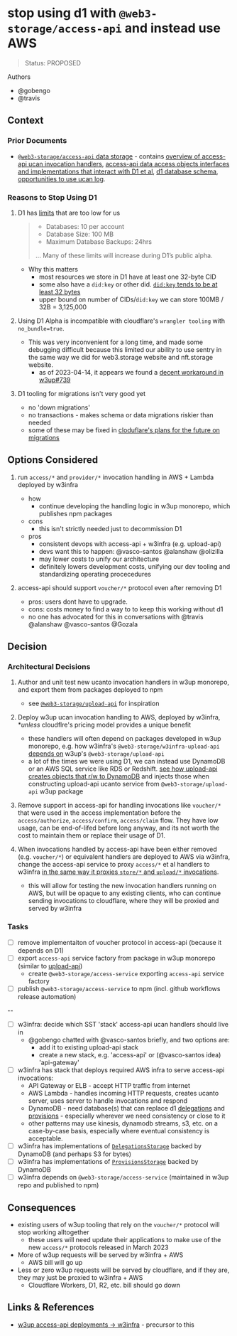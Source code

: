 # stop using d1 with `@web3-storage/access-api` and instead use AWS

<!--
This is a minimal template. Feel free to add more sections as needed.

Please review also the Design Doc template and add any relevant sections to your ADR:
https://www.notion.so/pl-strflt/Writing-a-Design-Doc-aa6034be43c2434ba88a2fd844516e94
-->

> Status: PROPOSED

Authors
* @gobengo
* @travis

<!--
PROPOSED, ACCEPTED, REJECTED, DEPRECATED, SUPERSEDED BY {link-to-ADR}
-->

## Context

<!--
What is the issue that we're seeing that motivates this decision or change?
-->

### Prior Documents

* [`@web3-storage/access-api` data storage](https://hackmd.io/f5PiUFarQJiq6L0K7xaLQA) - contains [overview of access-api ucan invocation handlers](https://hackmd.io/f5PiUFarQJiq6L0K7xaLQA#access-api-invocation-handlers), [access-api data access objects interfaces and implementations that interact with D1 et al](https://hackmd.io/f5PiUFarQJiq6L0K7xaLQA#access-api-operations-that-interact-with-data-stores), [d1 database schema](https://hackmd.io/f5PiUFarQJiq6L0K7xaLQA#access-api-data-stores), [opportunities to use ucan log](https://hackmd.io/f5PiUFarQJiq6L0K7xaLQA#opportunities-to-use-ucan-stream).

### Reasons to Stop Using D1

1. D1 has [limits](https://developers.cloudflare.com/d1/platform/limits/) that are too low for us
   > * Databases: 10 per account
   > * Database Size: 100 MB
   > * Maximum Database Backups: 24hrs
   > 
   > &hellip;
   > Many of these limits will increase during D1’s public alpha.
   * Why this matters
        * most resources we store in D1 have at least one 32-byte CID
        * some also have a `did:key` or other did. [`did:key` tends to be at least 32 bytes](https://w3c-ccg.github.io/did-method-key/#signature-method-creation-algorithm)
        * upper bound on number of CIDs/`did:key` we can store 100MB / 32B = 3,125,000

2. Using D1 Alpha is incompatible with cloudflare's `wrangler tooling` with `no_bundle=true`.
    * This was very inconvenient for a long time, and made some debugging difficult because this limited our ability to use sentry in the same way we did for web3.storage website and nft.storage website.
      * as of 2023-04-14, it appears we found a [decent workaround in w3up#739](https://github.com/web3-storage/w3up/pull/739)

3. D1 tooling for migrations isn't very good yet
    * no 'down migrations'
    * no transactions - makes schema or data migrations riskier than needed
    * some of these may be fixed in [cloduflare's plans for the future on migrations](https://developers.cloudflare.com/d1/platform/migrations/#plans-for-the-future)

## Options Considered

<!--
What are the different options we considered? What are their pros & cons?
-->

1. run `access/*` and `provider/*` invocation handling in AWS + Lambda deployed by w3infra
    * how
      * continue developing the handling logic in w3up monorepo, which publishes npm packages
    * cons
      * this isn't strictly needed just to decommission D1
    * pros
      * consistent devops with access-api + w3infra (e.g. upload-api)
      * devs want this to happen: @vasco-santos @alanshaw @olizilla 
      * may lower costs to unify our architecture
      * definitely lowers development costs, unifying our dev tooling and standardizing operating procecedures

2. access-api should support `voucher/*` protocol even after removing D1
    * pros: users dont have to upgrade.
    * cons: costs money to find a way to to keep this working without d1
    * no one has advocated for this in conversations with @travis @alanshaw @vasco-santos @Gozala

## Decision

<!--
What is the change that we're proposing and/or doing?
-->

### Architectural Decisions

1. Author and unit test new ucanto invocation handlers in w3up monorepo, and export them from packages deployed to npm
    * see [`@web3-storage/upload-api`](https://github.com/web3-storage/w3up/tree/main/packages/upload-api) for inspiration

2. Deploy w3up ucan invocation handling to AWS, deployed by w3infra, **unless* cloudflre's pricing model provides a unique benefit
    * these handlers will often depend on packages developed in w3up monorepo, e.g. how w3infra's `@web3-storage/w3infra-upload-api` [depends on](https://github.com/web3-storage/w3infra/blob/8532785c2cb54607f09d1a795031c158bde766b7/upload-api/service.js#L19) w3up's `@web3-storage/upload-api`
    * a lot of the times we were using D1, we can instead use DynamoDB or an AWS SQL service like RDS or Redshift. [see how upload-api creates objects that r/w to DynamoDB](https://github.com/web3-storage/w3infra/blob/8532785c2cb54607f09d1a795031c158bde766b7/upload-api/functions/ucan-invocation-router.js#L96) and injects those when constructing upload-api ucanto service from `@web3-storage/upload-api` w3up package

3. Remove support in access-api for handling invocations like `voucher/*` that were used in the access implementation before the `access/authorize`, `access/confirm`, `access/claim` flow. They have low usage, can be end-of-lifed before long anyway, and its not worth the cost to maintain them or replace their usage of D1.

4. When invocations handled by access-api have been either removed (e.g. `voucher/*`) or equivalent handlers are deployed to AWS via w3infra, change the access-api service to proxy `access/*` et al handlers to w3infra [in the same way it proxies `store/*` and `upload/*` invocations](https://github.com/web3-storage/w3up/blob/main/packages/access-api/src/service/index.js#L35).
    * this will allow for testing the new invocation handlers running on AWS, but will be opaque to any existing clients, who can continue sending invocations to cloudflare, where they will be proxied and served by w3infra

### Tasks

* [ ] remove implementaiton of voucher protocol in access-api (because it depends on D1)
* [ ] export `access-api` service factory from package in w3up monorepo (similar to [upload-api](https://github.com/web3-storage/w3up/tree/main/packages/upload-api))
  * create `@web3-storage/access-service` exporting `access-api` service factory
* [ ] publish `@web3-storage/access-service` to npm (incl. github workflows release automation)

--

* [ ] w3infra: decide which SST 'stack' access-api ucan handlers should live in
  * @gobengo chatted with @vasco-santos briefly, and two options are:
    * add it to existing upload-api stack
    * create a new stack, e.g. 'access-api' or (@vasco-santos idea) 'api-gateway'
* [ ] w3infra has stack that deploys required AWS infra to serve access-api invocations:
  * API Gateway or ELB - accept HTTP traffic from internet
  * AWS Lambda - handles incoming HTTP requests, creates ucanto server, uses server to handle invocations and respond
  * DynamoDB - need database(s) that can replace d1 [delegations](https://github.com/web3-storage/w3up/blob/main/packages/access-api/src/utils/context.js#L80) and [provisions](https://github.com/web3-storage/w3up/blob/main/packages/access-api/src/utils/context.js#L91) - especially wherever we need consistency or close to it
  * other patterns may use kinesis, dynamodb streams, s3, etc. on a case-by-case basis, especially where eventual consistency is acceptable.
* [ ] w3infra has implementations of [`DelegationsStorage`](https://github.com/web3-storage/w3up/blob/main/packages/access-api/src/models/delegations.js#L67) backed by DynamoDB (and perhaps S3 for bytes)
* [ ] w3infra has implementations of [`ProvisionsStorage`](https://github.com/web3-storage/w3up/blob/main/packages/access-api/src/models/provisions.js#L54) backed by DynamoDB
* [ ] w3infra depends on `@web3-storage/access-service` (maintained in w3up repo and published to npm)

## Consequences

<!--
What becomes easier or more challenging to do because of this change?
-->

* existing users of w3up tooling that rely on the `voucher/*` protocol will stop working alltogether
  * these users will need update their applications to make use of the new `access/*` protocols released in March 2023
* More of w3up requests will be served by w3infra + AWS
  * AWS bill will go up
* Less or zero w3up requests will be served by cloudflare, and if they are, they may just be proxied to w3infra + AWS
  * Cloudflare Workers, D1, R2, etc. bill should go down

## Links &amp; References

<!--
Link to other ADRs, GitHub issues, documentation, etc.
-->

* [w3up access-api deployments -> w3infra](https://hackmd.io/lJJ0xzi0SHKZTjK5qgBt_w) - precursor to this
